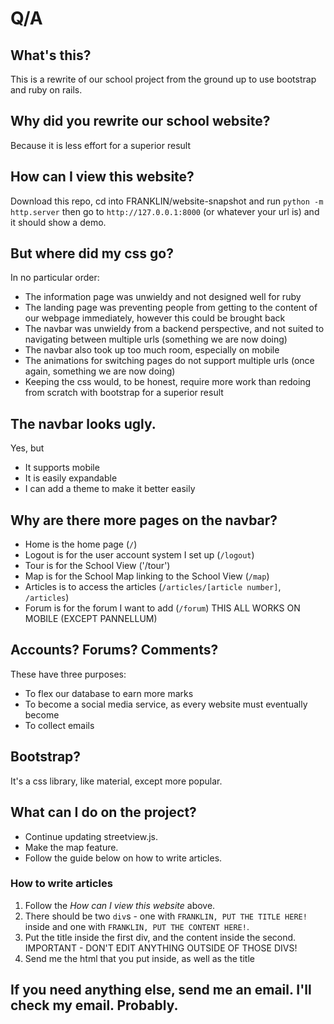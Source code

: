 # Q/A
## What's this?
This is a rewrite of our school project from the ground up to use bootstrap and ruby on rails.

## Why did you rewrite our school website?
Because it is less effort for a superior result

## How can I view this website?
Download this repo, cd into FRANKLIN/website-snapshot and run `python -m http.server` then go to `http://127.0.0.1:8000` (or whatever your url is) and it should show a demo.

## But where did my css go?
In no particular order:
 * The information page was unwieldy and not designed well for ruby
 * The landing page was preventing people from getting to the content of our webpage immediately, however this could be brought back
 * The navbar was unwieldy from a backend perspective, and not suited to navigating between multiple urls (something we are now doing)
 * The navbar also took up too much room, especially on mobile
 * The animations for switching pages do not support multiple urls (once again, something we are now doing)
 * Keeping the css would, to be honest, require more work than redoing from scratch with bootstrap for a superior result

## The navbar looks ugly.
Yes, but
 * It supports mobile
 * It is easily expandable
 * I can add a theme to make it better easily

## Why are there more pages on the navbar?
 * Home is the home page (`/`)
 * Logout is for the user account system I set up (`/logout`)
 * Tour is for the School View ('/tour')
 * Map is for the School Map linking to the School View (`/map`)
 * Articles is to access the articles (`/articles/[article number]`, `/articles`)
 * Forum is for the forum I want to add (`/forum`)
THIS ALL WORKS ON MOBILE (EXCEPT PANNELLUM)

## Accounts? Forums? Comments?
These have three purposes:
 * To flex our database to earn more marks
 * To become a social media service, as every website must eventually become
 * To collect emails

## Bootstrap?
It's a css library, like material, except more popular.

## What can I do on the project?
 * Continue updating streetview.js.
 * Make the map feature.
 * Follow the guide below on how to write articles.

### How to write articles
1. Follow the *How can I view this website* above.
2. There should be two `div`s - one with `FRANKLIN, PUT THE TITLE HERE!` inside and one with `FRANKLIN, PUT THE CONTENT HERE!`.
3. Put the title inside the first div, and the content inside the second. IMPORTANT - DON'T EDIT ANYTHING OUTSIDE OF THOSE DIVS!
4. Send me the html that you put inside, as well as the title

## If you need anything else, send me an email. I'll check my email. Probably.
